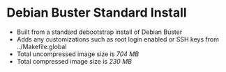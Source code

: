 # Debian Buster Standard Install

- Built from a standard debootstrap install of Debian Buster
- Adds any customizations such as root login enabled or SSH keys from ../Makefile.global
- Total uncompressed image size is *704 MB*
- Total compressed image size is *230 MB*
